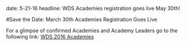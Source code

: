 date: 5-21-16
headline: WDS Academies registration goes live May 30th! 

#Save the Date: March 30th Academies Registration Goes Live

For a glimpse of confirmed Academies and Academy Leaders go to the following link: <a href="https://madmimi.com/p/875bc7">WDS 2016 Academies</a>

